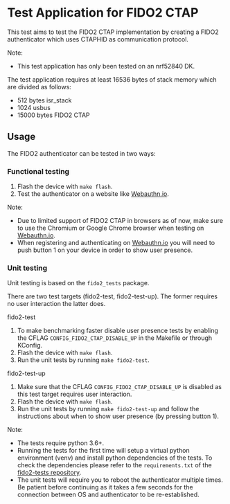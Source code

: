 # Test Application for FIDO2 CTAP

This test aims to test the FIDO2 CTAP implementation by creating a FIDO2
authenticator which uses CTAPHID as communication protocol.

Note:
* This test application has only been tested on an nrf52840 DK.

The test application requires at least 16536 bytes of stack memory which are
divided as follows:
* 512 bytes isr_stack
* 1024 usbus
* 15000 bytes FIDO2 CTAP

## Usage
The FIDO2 authenticator can be tested in two ways:

### Functional testing
1. Flash the device with `make flash`.
2. Test the authenticator on a website like [Webauthn.io](https://webauthn.io/).

Note:
* Due to limited support of FIDO2 CTAP in browsers as of now, make sure to use the
  Chromium or Google Chrome browser when testing on [Webauthn.io](https://webauthn.io/).
* When registering and authenticating on [Webauthn.io](https://webauthn.io/) you
will need to push button 1 on your device in order to show user presence.

### Unit testing
Unit testing is based on the `fido2_tests` package.

There are two test targets (fido2-test, fido2-test-up). The former requires no user
interaction the latter does.

fido2-test

1. To make benchmarking faster disable user presence tests by enabling the CFLAG
   `CONFIG_FIDO2_CTAP_DISABLE_UP` in the Makefile or through KConfig.
2. Flash the device with `make flash`.
3. Run the unit tests by running `make fido2-test`.

fido2-test-up

1. Make sure that the CFLAG `CONFIG_FIDO2_CTAP_DISABLE_UP` is disabled as this test target
  requires user interaction.
2. Flash the device with `make flash`.
3. Run the unit tests by running `make fido2-test-up` and follow the instructions about when to show user presence (by pressing button 1).

Note:
* The tests require python 3.6+.
* Running the tests for the first time will setup a virtual python environment (venv) and install python dependencies of the tests. To check the dependencies please refer to the `requirements.txt` of the [fido2-tests repository](https://github.com/solokeys/fido2-tests).
* The unit tests will require you to reboot the authenticator multiple times. Be patient before continuing as it takes a few seconds for the connection between OS and authenticator to be re-established.
